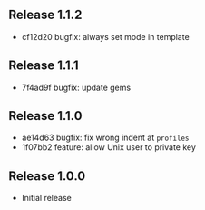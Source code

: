 ## Release 1.1.2

* cf12d20 bugfix: always set mode in template

## Release 1.1.1

* 7f4ad9f bugfix: update gems

## Release 1.1.0

* ae14d63 bugfix: fix wrong indent at `profiles`
* 1f07bb2 feature: allow Unix user to private key

## Release 1.0.0

* Initial release
